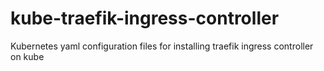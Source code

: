 # kube-traefik-ingress-controller
Kubernetes yaml configuration files for installing traefik ingress controller on kube
